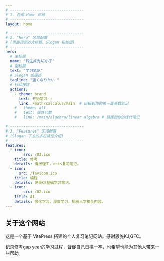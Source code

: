 ```yaml
---
# ---------------------------------
# 1. 启用 Home 布局
# ---------------------------------
layout: home

# ---------------------------------
# 2. "Hero" 区域配置
# (页面顶部的大标题、Slogan 和按钮)
# ---------------------------------
hero:
  # 主标题
  name: "转生成为AI小子"
  # 副标题
  text: "学习笔记"
  # Slogan 或描述
  tagline: "強くなりたい "
  # 行动按钮
  actions:
    - theme: brand
      text: 开始学习 →
      link: /math/calculus/main  # 链接到你的第一篇高数笔记
    # - theme: alt
    #   text: 线性代数
    #   link: /main/algebra/linear algebra # 链接到你的线代笔记

# ---------------------------------
# 3. "Features" 区域配置
# (Slogan 下方的多栏特性介绍)
# ---------------------------------
features:
  - icon: 
        src: /03.ico
    title: 修考
    details: 情报理工，eeis复习笔记。
  - icon: 
      src: /favicon.ico
    title: 编程
    details: 记录CS基础学习笔记。
  - icon: 
        src: /02.ico
    title: AI
    details: 强化学习，深度学习，机器人学相关内容。
---
```



## 关于这个网站

这是一个基于 VitePress 搭建的个人复习笔记网站。感谢恩施KJ,GFC。

记录修考gap year的学习过程，督促自己日拱一卒，也希望也能为其他人带来一些帮助。

